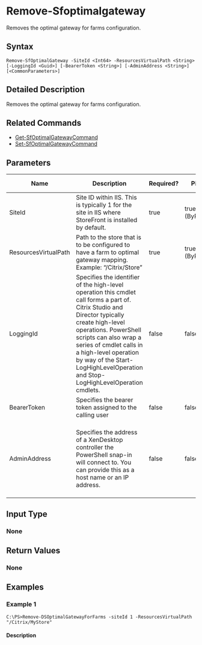 ﻿
# Remove-Sfoptimalgateway
Removes the optimal gateway for farms configuration.
## Syntax
```
Remove-SfOptimalGateway -SiteId <Int64> -ResourcesVirtualPath <String> [-LoggingId <Guid>] [-BearerToken <String>] [-AdminAddress <String>] [<CommonParameters>]
```
## Detailed Description
Removes the optimal gateway for farms configuration.


## Related Commands

* [Get-SfOptimalGatewayCommand](../Get-SfOptimalGatewayCommand/)
* [Set-SfOptimalGatewayCommand](../Set-SfOptimalGatewayCommand/)
## Parameters
| Name   | Description | Required? | Pipeline Input | Default Value |
| --- | --- | --- | --- | --- |
| SiteId | Site ID within IIS. This is typically 1 for the site in IIS where StoreFront is installed by default. | true | true (ByPropertyName) |  |
| ResourcesVirtualPath | Path to the store that is to be configured to have a farm to optimal gateway mapping.<br>Example: “/Citrix/Store” | true | true (ByPropertyName) |  |
| LoggingId | Specifies the identifier of the high-level operation this cmdlet call forms a part of. Citrix Studio and Director typically create high-level operations. PowerShell scripts can also wrap a series of cmdlet calls in a high-level operation by way of the Start-LogHighLevelOperation and Stop-LogHighLevelOperation cmdlets. | false | false |  |
| BearerToken | Specifies the bearer token assigned to the calling user | false | false |  |
| AdminAddress | Specifies the address of a XenDesktop controller the PowerShell snap-in will connect to. You can provide this as a host name or an IP address. | false | false | Localhost. Once a value is provided by any cmdlet, this value becomes the default. |

## Input Type

### None

## Return Values

### None

## Examples

### Example 1
```
C:\PS>Remove-DSOptimalGatewayForFarms -siteId 1 -ResourcesVirtualPath "/Citrix/MyStore"
```
#### Description

